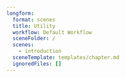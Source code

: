 ```yaml
---
longform:
  format: scenes
  title: Utility
  workflow: Default Workflow
  sceneFolder: /
  scenes:
    - introduction
  sceneTemplate: templates/chapter.md
  ignoredFiles: []
---
```

